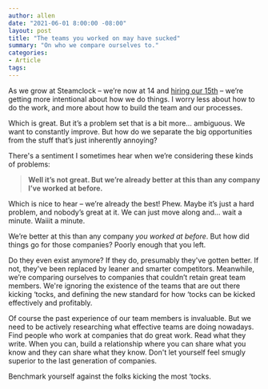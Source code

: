 ```yaml
---
author: allen
date: "2021-06-01 8:00:00 -08:00"
layout: post
title: "The teams you worked on may have sucked"
summary: "On who we compare ourselves to."
categories:
- Article
tags:
---
```


As we grow at Steamclock – we’re now at 14 and [hiring our 15th](https://steamclock.com/careers/lead-ios-mobile-developer) – we’re getting more intentional about how we do things. I worry less about how to do the work, and more about how to build the team and our processes.

Which is great. But it’s a problem set that is a bit more… ambiguous. We want to constantly improve. But how do we separate the big opportunities from the stuff that’s just inherently annoying?

There's a sentiment I sometimes hear when we’re considering these kinds of problems:

> **Well it’s not great. But we’re already better at this than any company I’ve worked at before.**

Which is nice to hear – we’re already the best! Phew. Maybe it’s just a hard problem, and nobody’s great at it. We can just move along and… wait a minute. Waiiit a minute.

We’re better at this than any company *you worked at before*. But how did things go for those companies? Poorly enough that you left.

Do they even exist anymore? If they do, presumably they've gotten better. If not, they've been replaced by leaner and smarter competitors. Meanwhile, we’re comparing ourselves to companies that couldn’t retain great team members. We're ignoring the existence of the teams that are out there kicking ‘tocks, and defining the new standard for how ‘tocks can be kicked effectively and profitably.

Of course the past experience of our team members is invaluable. But we need to be actively researching what effective teams are doing nowadays. Find people who work at companies that do great work. Read what they write. When you can, build a relationship where you can share what you know and they can share what they know. Don't let yourself feel smugly superior to the last generation of companies.

Benchmark yourself against the folks kicking the most ‘tocks. 
